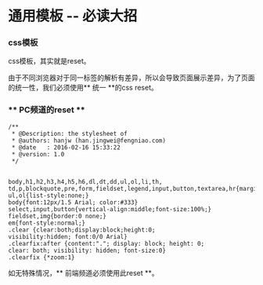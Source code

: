 # 通用模板 -- 必读大招


### **css模板**

css模板，其实就是reset。

由于不同浏览器对于同一标签的解析有差异，所以会导致页面展示差异，为了页面的统一性，我们必须使用** 统一 **的css reset。

### ** PC频道的reset **

```
/**
 * @Description: the stylesheet of
 * @authors: hanjw (han.jingwei@fengniao.com)
 * @date   : 2016-02-16 15:33:22
 * @version: 1.0
 */
 
 
body,h1,h2,h3,h4,h5,h6,dl,dt,dd,ul,ol,li,th,
td,p,blockquote,pre,form,fieldset,legend,input,button,textarea,hr{margin:0;padding:0;}
ul,ol{list-style:none;}
body{font:12px/1.5 Arial; color:#333}
select,input,button{vertical-align:middle;font-size:100%;}
fieldset,img{border:0 none;}
em{font-style:normal;}
.clear {clear:both;display:block;height:0;
visibility:hidden; font:0/0 Arial}
.clearfix:after {content:"."; display: block; height: 0;
clear: both; visibility: hidden; font-size:0}
.clearfix {*zoom:1}
```
如无特殊情况，** 前端频道必须使用此reset **。

  